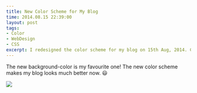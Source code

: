 ```yaml
---
title: New Color Scheme for My Blog
time: 2014.08.15 22:39:00
layout: post
tags:
- Color
- WebDesign
- CSS
excerpt: I redesigned the color scheme for my blog on 15th Aug, 2014. Checkout the difference here.
---
```


The new background-color is my favourite one! The new color scheme makes my blog looks much better now. :smiley:

<img class="single-img" src="{{ site.url }}/img/loading.gif" data-src="{{ site.url }}/img/post/2014-08-15-new-color-scheme-for-my-blog-1.png" />
